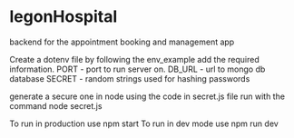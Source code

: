 # legonHospital
backend for the appointment booking and management app

Create a dotenv file by following the env_example
add the required information.
PORT - port to run server on.
DB_URL - url to mongo db database
SECRET - random strings used for hashing passwords

generate a secure one in node using the code in secret.js file
run with the command node secret.js

To run in production use npm start
To run in dev mode use npm run dev
